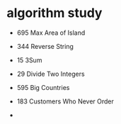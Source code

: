 # algorithm study 
* 695 Max Area of Island
* 344 Reverse String
* 15 3Sum
* 29 Divide Two Integers
* 595 Big Countries
* 183 Customers Who Never Order
 


* 
